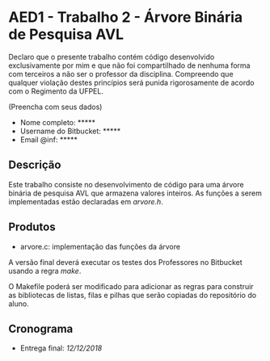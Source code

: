 # AED1 - Trabalho 2 - Árvore Binária de Pesquisa AVL

Declaro que o presente trabalho contém código desenvolvido exclusivamente por mim e que não foi compartilhado de nenhuma forma com terceiros a não ser o professor da disciplina. Compreendo que qualquer violação destes princípios será punida rigorosamente de acordo com o Regimento da UFPEL.

(Preencha com seus dados)

- Nome completo: *****
- Username do Bitbucket: *****
- Email @inf: *****


## Descrição 

Este trabalho consiste no desenvolvimento de código para uma árvore binária de pesquisa AVL que armazena valores inteiros. As funções a serem implementadas estão declaradas em *arvore.h*.

## Produtos

- arvore.c: implementação das funções da árvore

A versão final deverá executar os testes dos Professores no Bitbucket usando a regra _make_. 

O Makefile poderá ser modificado para adicionar as regras para construir as bibliotecas de listas, filas e pilhas que serão copiadas do repositório do aluno. 



## Cronograma

- Entrega final: _12/12/2018_


